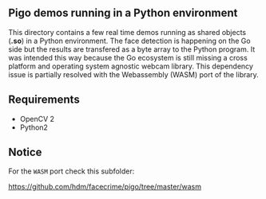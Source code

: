 ## Pigo demos running in a Python environment

This directory contains a few real time demos running as shared objects (**.so**) in a Python environment. The face detection is happening on the Go side but the results are transfered as a byte array to the Python program. It was intended this way because the Go ecosystem is still missing a cross platform and operating system agnostic webcam library. This dependency issue is partially resolved with the Webassembly (WASM) port of the library. 

## Requirements
- OpenCV 2
- Python2

## Notice

For the `WASM` port check this subfolder:

https://github.com/hdm/facecrime/pigo/tree/master/wasm
